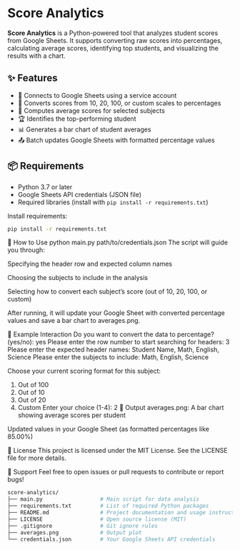 # Score Analytics

**Score Analytics** is a Python-powered tool that analyzes student scores from Google Sheets. It supports converting raw scores into percentages, calculating average scores, identifying top students, and visualizing the results with a chart.

## ✨ Features

- 🔐 Connects to Google Sheets using a service account
- 🔄 Converts scores from 10, 20, 100, or custom scales to percentages
- 🧮 Computes average scores for selected subjects
- 🏆 Identifies the top-performing student
- 📊 Generates a bar chart of student averages
- 📤 Batch updates Google Sheets with formatted percentage values

## 📦 Requirements

- Python 3.7 or later
- Google Sheets API credentials (JSON file)
- Required libraries (install with `pip install -r requirements.txt`)

Install requirements:

```bash
pip install -r requirements.txt
```

🚀 How to Use
python main.py path/to/credentials.json
The script will guide you through:

Specifying the header row and expected column names

Choosing the subjects to include in the analysis

Selecting how to convert each subject’s score (out of 10, 20, 100, or custom)

After running, it will update your Google Sheet with converted percentage values and save a bar chart to averages.png.

🧪 Example Interaction
Do you want to convert the data to percentage? (yes/no): yes
Please enter the row number to start searching for headers: 3
Please enter the expected header names: Student Name, Math, English, Science
Please enter the subjects to include: Math, English, Science

Choose your current scoring format for this subject:
1. Out of 100
2. Out of 10
3. Out of 20
4. Custom
Enter your choice (1-4): 2
📂 Output
averages.png: A bar chart showing average scores per student

Updated values in your Google Sheet (as formatted percentages like 85.00%)

🧾 License
This project is licensed under the MIT License. See the LICENSE file for more details.

🙋 Support
Feel free to open issues or pull requests to contribute or report bugs!

```graphql
score-analytics/
├── main.py                  # Main script for data analysis
├── requirements.txt         # List of required Python packages
├── README.md                # Project documentation and usage instructions
├── LICENSE                  # Open source license (MIT)
├── .gitignore               # Git ignore rules
├── averages.png             # Output plot 
└── credentials.json         # Your Google Sheets API credentials 
```
